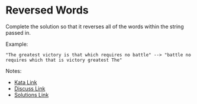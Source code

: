 # Reversed Words

Complete the solution so that it reverses all of the words within the string passed in.

Example:

```
"The greatest victory is that which requires no battle" --> "battle no requires which that is victory greatest The"
```

Notes:

- [Kata Link](https://www.codewars.com/kata/51c8991dee245d7ddf00000e)
- [Discuss Link](https://www.codewars.com/kata/51c8991dee245d7ddf00000e/discuss)
- [Solutions Link](https://www.codewars.com/kata/51c8991dee245d7ddf00000e/solutions)
